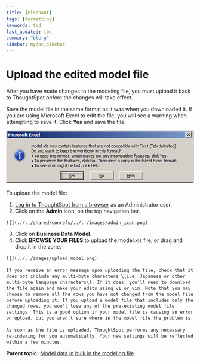 ```yaml
---
title: [elephant]
tags: [formatting]
keywords: tbd
last_updated: tbd
summary: "blerg"
sidebar: mydoc_sidebar
---
```

# Upload the edited model file

After you have made changes to the modeling file, you must upload it back to ThoughtSpot before the changes will take effect.

Save the model file in the same format as it was when you downloaded it. If you are using Microsoft Excel to edit the file, you will see a warning when attempting to save it. Click **Yes** and save the file.

 ![](../../images/warning_save_model_excel.png)

To upload the model file:

1.   [Log in to ThoughtSpot from a browser](../setup/accessing.html#) as an Administrator user. 
2.   Click on the **Admin** icon, on the top navigation bar. 

    ![](../../shared/conrefs/../../images/admin_icon.png)

3.   Click on **Business Data Model**. 
4.   Click **BROWSE YOUR FILES** to upload the model.xls file, or drag and drop it in the zone. 

    ![](../../images/upload_model.png)

    If you receive an error message upon uploading the file, check that it does not include any multi-byte characters \(i.e. Japanese or other multi-byte language characters\). If it does, you'll need to download the file again and make your edits using vi or vim. Note that you may choose to remove all the rows you have not changed from the model file before uploading it. If you upload a model file that includes only the changed rows, you won't lose any of the pre-existing model file settings. This is a good option if your model file is causing an error on upload, but you aren't sure where in the model file the problem is.

    As soon as the file is uploaded, ThoughtSpot performs any necessary re-indexing for you automatically. Your new settings will be reflected within a few minutes.


**Parent topic:** [Model data in bulk in the modeling file](../../admin/data_modeling/edit_model_file.html)

